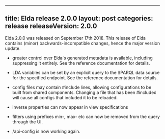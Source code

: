 ---
title: Elda release 2.0.0
layout: post
categories: release
releaseVersion: 2.0.0
-

Elda 2.0.0 was released on September 17th 2018. This release
of Elda contains (minor) backwards-incompatible changes,
hence the major version update.

* greater control over Elda's generated metadata is available, including
    suppressing it entirely. See the reference documentation
    for details.

* LDA variables can be set by an explicit query to the SPARQL data source
    for the specified endpoint. See the reference documentation for details.

* config files may contain #include lines, allowing configurations
    to be built from shared components. Changing a file that has been
    #included will cause all configs that included it to be reloaded.

* inverse properties can now appear in view specifications

* filters using prefixes min-, max- etc can now be removed from
    the query through the UI.

* /api-config is now working again.


